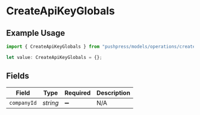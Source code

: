 # CreateApiKeyGlobals

## Example Usage

```typescript
import { CreateApiKeyGlobals } from "pushpress/models/operations/createapikey.js";

let value: CreateApiKeyGlobals = {};
```

## Fields

| Field              | Type               | Required           | Description        |
| ------------------ | ------------------ | ------------------ | ------------------ |
| `companyId`        | *string*           | :heavy_minus_sign: | N/A                |